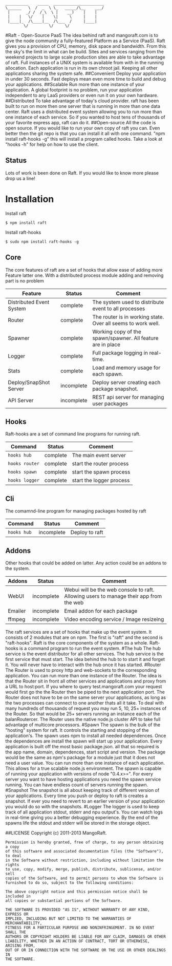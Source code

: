 	__________    _____  ______________________
	\______   \  /  _  \ \_   _____/\__    ___/
	 |       _/ /  /_\  \ |    __)    |    |   
	 |    |   \/    |    \|     \     |    |   
	 |____|_  /\____|__  /\___  /     |____|   
	        \/         \/     \/               
	


#Raft - Open-Source PaaS
The idea behind raft and mangoraft.com is to give the node community a fully-featured Platform as a Service (PaaS). 
Raft gives you a provision of CPU, memory, disk space and bandwidth. From this the sky's the limit in what can be build. Sites and services ranging from the weekend projects to large scale production sites are able to take advantage of raft. Full instances of a UNIX system is available from with in the running allocation. Each application is run in its own chroot jail. Keeping all other applications sharing the system safe.
##Convenient 
Deploy your application in under 30 seconds. Fast deploys mean even more time to build and debug your applications.
##Scalable 
Run more than one instance of your application. A global footprint is no problem, run your application independent to any LaaS providers or even run it on your own hardware.
##Distributed
 To take advantage of today's cloud provider. raft has been built to run on more then one server that is running in more than one data center. Raft uses a distributed event system allowing you to run more than one instance of each service. So if you wanted to host tens of thousands of your favorite express app, raft can do it. 
##Open-source
All the code is open source. If you would like to run your own copy of raft you can. Even better then the git repo is that you can install it all with one command. "npm install raft-hooks -g" this will install a program called hooks. Take a look at "hooks -h" for help on how to use the client.
## Status
Lots of work is been done on Raft. If you would like to know more please drop us a line!


# Installation

Install raft

    $ npm install raft

Install raft-hooks

    $ sudo npm install raft-hooks -g
## Core
The core features of raft are a set of hooks that allow ease of adding more Feature latter one. With a distributed process module adding and removing part is no problem

| Feature  | Status | Comment |
| ------------- | ------------- | ------------- |
| Distributed Event System    | complete    | The system used to distribute event to all processes    |
| Router    | complete    | The router is in working state. Over all seems to work well.    |
| Spawner    | complete    | Working copy of the spawn/spawner. All feature are in place    |
| Logger    | complete    | Full package logging in real-time.    |
| Stats    | complete    | Load and memory usage for each spawn.    |
| Deploy/SnapShot Server    | incomplete    | Deploy server creating each package snapshot.    |
| API Server    | incomplete    | REST api server for managing user packages    |

## Hooks
Raft-hooks are a set of command line programs for running raft.

| Command  | Status | Comment |
| ------------- | ------------- | ------------- |
| `hooks hub`    | complete    | The main event server    |
| `hooks router`    | complete    | start the router process    |
| `hooks spawn`    | complete    | start the spawn process    |
| `hooks logger`    | complete    | start the logger process    |

## Cli
The comamnd-line program for managing packages hosted by raft

| Command  | Status | Comment |
| ------------- | ------------- | ------------- |
| `hooks hub`    | incomplete    | Deploy to raft    |

## Addons
Other hooks that could be added on latter. Any action could be an addons to the system.

| Addons  | Status | Comment |
| ------------- | ------------- | ------------- |
| WebUI    | incomplete    | Webui will be the web console to raft. Allowing users to manage their app from the web    |
| Emailer    | incomplete    | Email addon for each package    |
| ffmpeg    | incomplete    | Video encoding service / Image resizeing    |

The raft services are a set of hooks that make up the event system. It consists of 2 modules that are on npm. The first is "raft" and the second is "raft-hooks". Raft is the core components of the system as a whole. Raft-hooks is a command program to run the event system.
#The hub
The hub service is the event distributor for all other services. The hub service is the first service that must start. The idea behind the hub to to start it and forget it. You will never have to interact with the hub once it has started.
#Router 
The Router is used to proxy http and web-sockets to the corresponding application. You can run more than one instance of the Router. The idea is that the Router sit in front all other services and applications and proxy from a URL to host:port. If you where to query test.mangoraft.com your request would first go the the Router then be piped to the next application port. The Router does not have to be on the same server your applications, as long as the two processes can connect to one another thats all it take. To deal with many hundreds of thousands of request you may run 5, 10, 25+ instances of the Router. So that would be 25+ servers running an instance each of the balanRoutercer. The Router uses the native node.js cluster API to take full advantage of multicore processors.
#Spawn
The spawn is the bulk of the "hosting" system for raft. It controls the starting and stopping of the application's. The spawn uses npm to install all needed dependences. Once the dependences are install the spawn will start up your application. Every application is built off the most basic package.json. all that so required is the app name, domain, dependences, start script and version. The package would be the same as npm's package for a module just that it does not need a user value. You can run more than one instance of each application.  This allows for a true scalable node.js environment. The spawn is capable of running your application with versions of node "0.4.x>=". For every server you want to have hosting applications you need the spawn service running. You can have endless count of servers running the spawn.
#Snapshot
The snapshot is all about keeping track of different version of your applications. Every time you push or deploy to raft is creates a snapshot. If ever you need to revert to an earlier version of your application you would do so with the snapshots.
#Logger
The logger is used to keep track of all application stdout, stderr and npu output's. You can watch logs in real-time giving you a better debugging experience. By the end of the spawns life the stdout and stderr will be stored in the storage object.

##LICENSE
	Copyright (c) 2011-2013 MangoRaft.
	
	Permission is hereby granted, free of charge, to any person obtaining a copy
	of this software and associated documentation files (the "Software"), to deal
	in the Software without restriction, including without limitation the rights
	to use, copy, modify, merge, publish, distribute, sublicense, and/or sell
	copies of the Software, and to permit persons to whom the Software is
	furnished to do so, subject to the following conditions:
	
	The above copyright notice and this permission notice shall be included in
	all copies or substantial portions of the Software.
	
	THE SOFTWARE IS PROVIDED "AS IS", WITHOUT WARRANTY OF ANY KIND, EXPRESS OR
	IMPLIED, INCLUDING BUT NOT LIMITED TO THE WARRANTIES OF MERCHANTABILITY,
	FITNESS FOR A PARTICULAR PURPOSE AND NONINFRINGEMENT. IN NO EVENT SHALL THE
	AUTHORS OR COPYRIGHT HOLDERS BE LIABLE FOR ANY CLAIM, DAMAGES OR OTHER
	LIABILITY, WHETHER IN AN ACTION OF CONTRACT, TORT OR OTHERWISE, ARISING FROM,
	OUT OF OR IN CONNECTION WITH THE SOFTWARE OR THE USE OR OTHER DEALINGS IN
	THE SOFTWARE.
